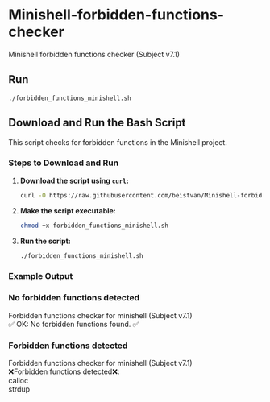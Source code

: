 # Minishell-forbidden-functions-checker
Minishell forbidden functions checker (Subject v7.1)

## Run
`./forbidden_functions_minishell.sh`

## Download and Run the Bash Script

This script checks for forbidden functions in the Minishell project.

### Steps to Download and Run

1. **Download the script using `curl`:**

    ```sh
    curl -O https://raw.githubusercontent.com/beistvan/Minishell-forbidden-functions-checker/main/forbidden_functions_minishell.sh
    ```

2. **Make the script executable:**

    ```sh
    chmod +x forbidden_functions_minishell.sh
    ```

3. **Run the script:**

    ```sh
    ./forbidden_functions_minishell.sh
    ```

### Example Output

### No forbidden functions detected
Forbidden functions checker for minishell (Subject v7.1)<br>
✅ OK: No forbidden functions found. ✅

### Forbidden functions detected
Forbidden functions checker for minishell (Subject v7.1)<br>
❌Forbidden functions detected❌:<br>
calloc<br>
strdup
